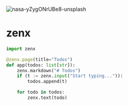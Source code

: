 ![nasa-yZygONrUBe8-unsplash](https://github.com/user-attachments/assets/556c8a25-a1b7-4ced-be10-768b7889273d)

# zenx

```python
import zenx

@zenx.page(title="Todos")
def app(todos: list[str]):
    zenx.markdown("# Todos")
    if (t := zenx.input("Start typing...")):
        todos.append(t)

    for todo in todos:
        zenx.text(todo)
```
